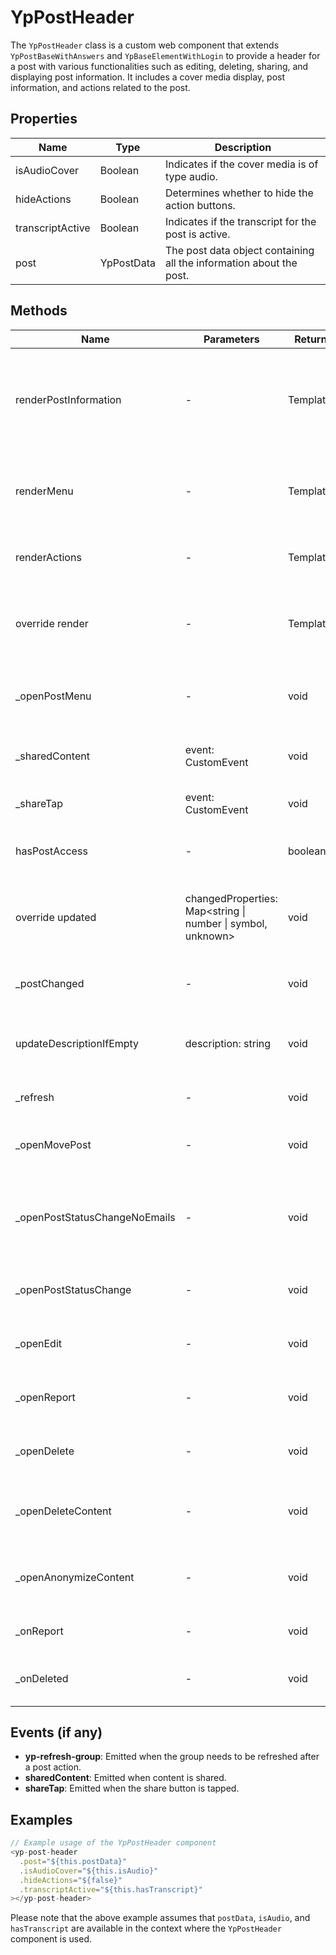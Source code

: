 # YpPostHeader

The `YpPostHeader` class is a custom web component that extends `YpPostBaseWithAnswers` and `YpBaseElementWithLogin` to provide a header for a post with various functionalities such as editing, deleting, sharing, and displaying post information. It includes a cover media display, post information, and actions related to the post.

## Properties

| Name             | Type                | Description                                                                 |
|------------------|---------------------|-----------------------------------------------------------------------------|
| isAudioCover     | Boolean             | Indicates if the cover media is of type audio.                              |
| hideActions      | Boolean             | Determines whether to hide the action buttons.                              |
| transcriptActive | Boolean             | Indicates if the transcript for the post is active.                         |
| post             | YpPostData          | The post data object containing all the information about the post.         |

## Methods

| Name                     | Parameters | Return Type | Description                                                                 |
|--------------------------|------------|-------------|-----------------------------------------------------------------------------|
| renderPostInformation    | -          | TemplateResult | Renders the post information such as description and structured answers.    |
| renderMenu               | -          | TemplateResult | Renders the menu for post actions like editing and deleting.                |
| renderActions            | -          | TemplateResult | Renders the action buttons for the post.                                   |
| override render          | -          | TemplateResult | Renders the complete layout of the post header.                            |
| _openPostMenu            | -          | void        | Opens the post menu for additional actions.                                |
| _sharedContent           | event: CustomEvent | void | Handles the shared content event.                                          |
| _shareTap                | event: CustomEvent | void | Handles the share tap event.                                               |
| hasPostAccess            | -          | boolean     | Checks if the user has access to the post.                                 |
| override updated         | changedProperties: Map<string \| number \| symbol, unknown> | void | Updates the component when properties change. |
| _postChanged             | -          | void        | Handles changes to the post property.                                      |
| updateDescriptionIfEmpty | description: string | void | Updates the post description if it is empty.                               |
| _refresh                 | -          | void        | Refreshes the component.                                                   |
| _openMovePost            | -          | void        | Opens the dialog to move the post.                                         |
| _openPostStatusChangeNoEmails | -    | void        | Opens the dialog to change the post status without sending emails.         |
| _openPostStatusChange    | -          | void        | Opens the dialog to change the post status.                                |
| _openEdit                | -          | void        | Opens the dialog to edit the post.                                         |
| _openReport              | -          | void        | Opens the dialog to report the post.                                       |
| _openDelete              | -          | void        | Opens the dialog to delete the post.                                       |
| _openDeleteContent       | -          | void        | Opens the dialog to delete the post content.                               |
| _openAnonymizeContent    | -          | void        | Opens the dialog to anonymize the post content.                            |
| _onReport                | -          | void        | Handles the report action.                                                 |
| _onDeleted               | -          | void        | Handles the post deletion action.                                          |

## Events (if any)

- **yp-refresh-group**: Emitted when the group needs to be refreshed after a post action.
- **sharedContent**: Emitted when content is shared.
- **shareTap**: Emitted when the share button is tapped.

## Examples

```typescript
// Example usage of the YpPostHeader component
<yp-post-header
  .post="${this.postData}"
  .isAudioCover="${this.isAudio}"
  .hideActions="${false}"
  .transcriptActive="${this.hasTranscript}"
></yp-post-header>
```

Please note that the above example assumes that `postData`, `isAudio`, and `hasTranscript` are available in the context where the `YpPostHeader` component is used.